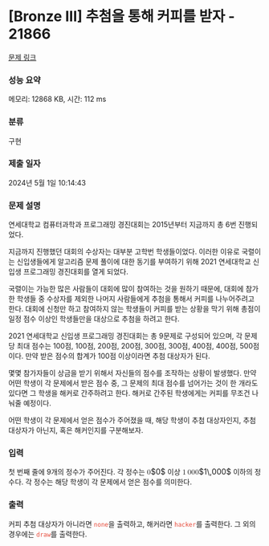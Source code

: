 # [Bronze III] 추첨을 통해 커피를 받자 - 21866 

[문제 링크](https://www.acmicpc.net/problem/21866) 

### 성능 요약

메모리: 12868 KB, 시간: 112 ms

### 분류

구현

### 제출 일자

2024년 5월 1일 10:14:43

### 문제 설명

<p>연세대학교 컴퓨터과학과 프로그래밍 경진대회는 2015년부터 지금까지 총 6번 진행되었다.</p>

<p>지금까지 진행했던 대회의 수상자는 대부분 고학번 학생들이었다. 이러한 이유로 국렬이는 신입생들에게 알고리즘 문제 풀이에 대한 동기를 부여하기 위해 2021 연세대학교 신입생 프로그래밍 경진대회를 열게 되었다.</p>

<p>국렬이는 가능한 많은 사람들이 대회에 많이 참여하는 것을 원하기 때문에, 대회에 참가한 학생들 중 수상자를 제외한 나머지 사람들에게 추첨을 통해서 커피를 나누어주려고 한다. 대회에 신청만 하고 참여하지 않는 학생들이 커피를 받는 상황을 막기 위해 총점이 일정 점수 이상인 학생들만을 대상으로 추첨을 하려고 한다.</p>

<p>2021 연세대학교 신입생 프로그래밍 경진대회는 총 9문제로 구성되어 있으며, 각 문제 당 최대 점수는 100점, 100점, 200점, 200점, 300점, 300점, 400점, 400점, 500점이다. 만약 받은 점수의 합계가 100점 이상이라면 추첨 대상자가 된다.</p>

<p>몇몇 참가자들이 상금을 받기 위해서 자신들의 점수를 조작하는 상황이 발생했다. 만약 어떤 학생이 각 문제에서 받은 점수 중, 그 문제의 최대 점수를 넘어가는 것이 한 개라도 있다면 그 학생을 해커로 간주하려고 한다. 해커로 간주된 학생에게는 커피를 무조건 나눠줄 예정이다.</p>

<p>어떤 학생이 각 문제에서 얻은 점수가 주어졌을 때, 해당 학생이 추첨 대상자인지, 추첨 대상자가 아닌지, 혹은 해커인지를 구분해보자.</p>

### 입력 

 <p>첫 번째 줄에 9개의 정수가 주어진다. 각 정수는 <mjx-container class="MathJax" jax="CHTML" style="font-size: 109%; position: relative;"><mjx-math class="MJX-TEX" aria-hidden="true"><mjx-mn class="mjx-n"><mjx-c class="mjx-c30"></mjx-c></mjx-mn></mjx-math><mjx-assistive-mml unselectable="on" display="inline"><math xmlns="http://www.w3.org/1998/Math/MathML"><mn>0</mn></math></mjx-assistive-mml><span aria-hidden="true" class="no-mathjax mjx-copytext">$0$</span></mjx-container> 이상 <mjx-container class="MathJax" jax="CHTML" style="font-size: 109%; position: relative;"><mjx-math class="MJX-TEX" aria-hidden="true"><mjx-mn class="mjx-n"><mjx-c class="mjx-c31"></mjx-c></mjx-mn><mjx-mstyle><mjx-mspace style="width: 0.167em;"></mjx-mspace></mjx-mstyle><mjx-mn class="mjx-n"><mjx-c class="mjx-c30"></mjx-c><mjx-c class="mjx-c30"></mjx-c><mjx-c class="mjx-c30"></mjx-c></mjx-mn></mjx-math><mjx-assistive-mml unselectable="on" display="inline"><math xmlns="http://www.w3.org/1998/Math/MathML"><mn>1</mn><mstyle scriptlevel="0"><mspace width="0.167em"></mspace></mstyle><mn>000</mn></math></mjx-assistive-mml><span aria-hidden="true" class="no-mathjax mjx-copytext">$1\,000$</span></mjx-container> 이하의 정수다. 각 정수는 해당 학생이 각 문제에서 얻은 점수를 의미한다.</p>

### 출력 

 <p>커피 추첨 대상자가 아니라면 <span style="color:#e74c3c;"><code>none</code></span>을 출력하고, 해커라면 <span style="color:#e74c3c;"><code>hacker</code></span>를 출력한다. 그 외의 경우에는 <span style="color:#e74c3c;"><code>draw</code></span>를 출력한다.</p>

